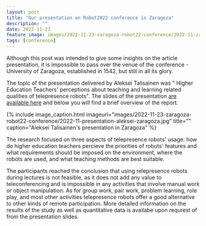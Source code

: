 ```yaml
---
layout: post
title: "Our presentation on Robot2022 conference in Zaragoza"
description: ""
date: 2022-11-23
feature_image: images/2022-11-23-zaragoza-robot22-conference/2022-11-zaragoza-entrance.jpg
tags: [conference]
---
```


Although this post was intended to give some insights on the article presentation, it is impossible to pass over the venue of the conference - University of Zaragoza, established in 1542, but still in all its glory.

The topic of the presentation delivered by Aleksei Talisainen was " Higher Education Teachers' perceptions about teaching and learning related qualities of telepresence robots". The slides of the presentation [are available here](/documents/2022-11-zaragoza-slides-teacher-perception.pdf) and below you will find a brief overview of the report.

<!--more-->


{% include image_caption.html imageurl="images/2022-11-23-zaragoza-robot22-conference/2022-11-presentation-aleksei-zaragoza.jpg" title="" caption="Aleksei Talisainen's presentation in Zaragoza" %}

The research focused on three aspects of telepresence robots' usage: how do higher education teachers percieve the priorities of robots' features and what requirements should be imposed on the environment, where the robots are used, and what teaching methods are best suitable.

The participants reached the conclusion that using relepresence robots during lectures is not feasible, as it does not add any value to teleconferencing and is impossible in any activities that involve manual work or object manipulation. As for group work, pair work, problem learning, role play, and most other activities telepresence robots offer a good alternative to other kinds of remote participation. More detailed information on the results of the study as well as quantitative data is availabe upon requrest of from the presentation slides.